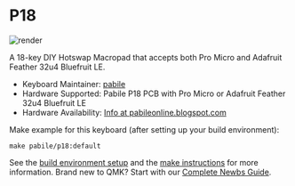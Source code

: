 # P18 

![render](https://i.imgur.com/CPtGiSL.png)

A 18-key DIY Hotswap Macropad that accepts both Pro Micro and Adafruit Feather 32u4 Bluefruit LE.

* Keyboard Maintainer: [pabile](https://github.com/yourusername)
* Hardware Supported: Pabile P18 PCB with Pro Micro or Adafruit Feather 32u4 Bluefruit LE
* Hardware Availability: [Info at pabileonline.blogspot.com](https://pabileonline.blogspot.com/search/label/pabile18)

Make example for this keyboard (after setting up your build environment):

    make pabile/p18:default

See the [build environment setup](https://docs.qmk.fm/#/getting_started_build_tools) and the [make instructions](https://docs.qmk.fm/#/getting_started_make_guide) for more information. Brand new to QMK? Start with our [Complete Newbs Guide](https://docs.qmk.fm/#/newbs).
